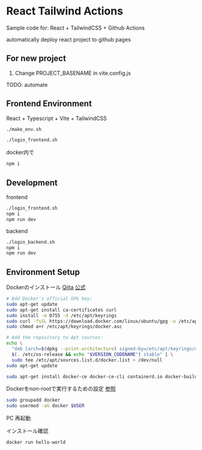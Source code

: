 # React Tailwind Actions

Sample code for:
React + TailwindCSS + Github Actions

automatically deploy react project to github pages

## For new project
1. Change PROJECT_BASENAME in vite.config.js

TODO: automate


## Frontend Environment
React + Typescript + Vite + TailwindCSS

```bash
./make_env.sh
```

```bash
./login_frontend.sh
```
docker内で
```bash
npm i
```

## Development
frontend
```bash
./login_frontend.sh
npm i
npm run dev
```

backend
```bash
./login_backend.sh
npm i
npm run dev
```

## Environment Setup

Dockerのインストール
[Qiita](https://qiita.com/yoshiyasu1111/items/17d9d928ceebb1f1d26d)
[公式](https://docs.docker.com/engine/install/ubuntu/)

```bash
# Add Docker's official GPG key:
sudo apt-get update
sudo apt-get install ca-certificates curl
sudo install -m 0755 -d /etc/apt/keyrings
sudo curl -fsSL https://download.docker.com/linux/ubuntu/gpg -o /etc/apt/keyrings/docker.asc
sudo chmod a+r /etc/apt/keyrings/docker.asc

# Add the repository to Apt sources:
echo \
  "deb [arch=$(dpkg --print-architecture) signed-by=/etc/apt/keyrings/docker.asc] https://download.docker.com/linux/ubuntu \
  $(. /etc/os-release && echo "$VERSION_CODENAME") stable" | \
  sudo tee /etc/apt/sources.list.d/docker.list > /dev/null
sudo apt-get update
```

```bash
sudo apt-get install docker-ce docker-ce-cli containerd.io docker-buildx-plugin docker-compose-plugin
```

Dockerをnon-rootで実行するための設定 [参照](https://docs.docker.com/engine/install/linux-postinstall/)

```bash
sudo groupadd docker
sudo usermod -aG docker $USER
```
PC 再起動

インストール確認
```bash
docker run hello-world
```

